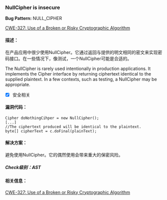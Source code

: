 ### NullCipher is insecure 
**Bug Pattern:** NULL_CIPHER

[CWE-327: Use of a Broken or Risky Cryptographic Algorithm](http://cwe.mitre.org/data/definitions/327.html)

#### 描述：
在产品应用中很少使用NullCipher。它通过返回与提供的明文相同的密文来实现密码接口。在一些情况下，像测试，一个NullCipher可能是合适的。

The NullCipher is rarely used intentionally in production applications. It implements the Cipher interface by returning ciphertext identical to the supplied plaintext. In a few contexts, such as testing, a NullCipher may be appropriate.

- [x] 安全相关

#### 漏洞代码：
```
Cipher doNothingCihper = new NullCipher();
[...]
//The ciphertext produced will be identical to the plaintext.
byte[] cipherText = c.doFinal(plainText);
```
#### 解决方案：
避免使用NullCipher。它的偶然使用会带来重大的保密风险。

##### Check级别：AST

#### 相关信息：

[CWE-327: Use of a Broken or Risky Cryptographic Algorithm](http://cwe.mitre.org/data/definitions/327.html)